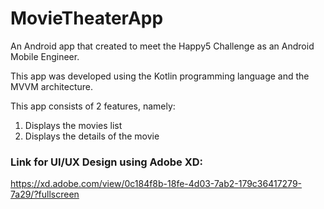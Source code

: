 # MovieTheaterApp

An Android app that created to meet the Happy5 Challenge as an Android Mobile Engineer.

This app was developed using the Kotlin programming language and the MVVM architecture.

This app consists of 2 features, namely:
1. Displays the movies list
2. Displays the details of the movie

### Link for UI/UX Design using Adobe XD: 
https://xd.adobe.com/view/0c184f8b-18fe-4d03-7ab2-179c36417279-7a29/?fullscreen
